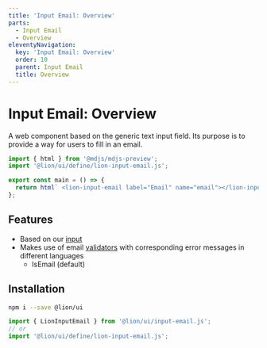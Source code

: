 ```yaml
---
title: 'Input Email: Overview'
parts:
  - Input Email
  - Overview
eleventyNavigation:
  key: 'Input Email: Overview'
  order: 10
  parent: Input Email
  title: Overview
---
```


# Input Email: Overview

A web component based on the generic text input field. Its purpose is to provide a way for users to fill in an email.

```js script
import { html } from '@mdjs/mdjs-preview';
import '@lion/ui/define/lion-input-email.js';
```

```js preview-story
export const main = () => {
  return html` <lion-input-email label="Email" name="email"></lion-input-email> `;
};
```

## Features

- Based on our [input](../input/overview.md)
- Makes use of email [validators](../../fundamentals/systems/form/validate.md) with corresponding error messages in different languages
  - IsEmail (default)

## Installation

```bash
npm i --save @lion/ui
```

```js
import { LionInputEmail } from '@lion/ui/input-email.js';
// or
import '@lion/ui/define/lion-input-email.js';
```
